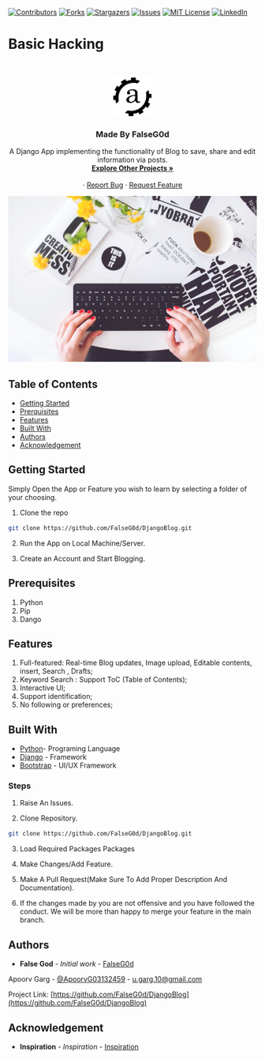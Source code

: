 [![Contributors][contributors-shield]][contributors-url]
[![Forks][forks-shield]][forks-url]
[![Stargazers][stars-shield]][stars-url]
[![Issues][issues-shield]][issues-url]
[![MIT License][license-shield]][license-url]
[![LinkedIn][linkedin-shield]][linkedin-url]


# Basic Hacking

<!-- PROJECT LOGO -->
<br />
<p align="center">
  <a href="http://apoorvgarg.herokuapp.com/">
    <img src="https://github.com/FalseG0d/AdvancedDjango/raw/main/images/Logo.png" alt="Logo" width="80" height="80">
  </a>

  <h3 align="center">Made By FalseG0d</h3>

  <p align="center">
    A Django App implementing the functionality of Blog to save, share and edit information via posts.
    <br />
    <a href="https://github.com/FalseG0d?tab=repositories"><strong>Explore Other Projects »</strong></a>
    <br />
    <br />
    ·
    <a href="https://github.com/FalseG0d/DjangoBlog/issues">Report Bug</a>
    ·
    <a href="https://github.com/FalseG0d/DjangoBlog/issues">Request Feature</a>
  </p>
</p>


![Product Name Screen Shot][product-screenshot]

<!-- TABLE OF CONTENTS -->
## Table of Contents


* [Getting Started](#getting-started)
* [Prerquisites](#prerquisites)
* [Features](#features)
* [Built With](#built-with)
* [Authors](#authors)
* [Acknowledgement](#acknowledgement)


## Getting Started

Simply Open the App or Feature you wish to learn by selecting a folder of your choosing.

1. Clone the repo

```sh
git clone https://github.com/FalseG0d/DjangoBlog.git
```

2. Run the App on Local Machine/Server.

3. Create an Account and Start Blogging.


## Prerequisites

1. Python
2. Pip
3. Dango


## Features

1. Full-featured: Real-time Blog updates, Image upload, Editable contents, insert, Search , Drafts;
2. Keyword Search : Support ToC (Table of Contents);
3. Interactive UI;
4. Support identification;
5. No following or preferences;


## Built With

* [Python](https://www.python.org/)- Programing Language
* [Django](https://www.djangoproject.com/) - Framework
* [Bootstrap](https://getbootstrap.com/) - UI/UX Framework


### Steps

1. Raise An Issues.

2. Clone Repository.

```sh
git clone https://github.com/FalseG0d/DjangoBlog.git
```

3. Load Required Packages Packages


4. Make Changes/Add Feature.


5. Make A Pull Request(Make Sure To Add Proper Description And Documentation).


6. If the changes made by you are not offensive and you have followed the conduct. We will be more than happy to merge your feature in the main branch.


## Authors

* **False God** - *Initial work* - [FalseG0d](https://github.com/FalseG0d)

Apoorv Garg - [@ApoorvG03132459](https://twitter.com/ApoorvG03132459) - u.garg.10@gmail.com

Project Link: [https://github.com/FalseG0d/DjangoBlog](https://github.com/FalseG0d/DjangoBlog)


## Acknowledgement

* **Inspiration** - *Inspiration* - [Inspiration](https://www.youtube.com/channel/UCTZRcDjjkVajGL6wd76UnGg)


<!-- MARKDOWN LINKS & IMAGES -->
<!-- https://www.markdownguide.org/basic-syntax/#reference-style-links -->
[contributors-shield]: https://img.shields.io/github/contributors/FalseG0d/DjangoBlog.svg?style=flat-square
[contributors-url]: https://github.com/FalseG0d/DjangoBlog/graphs/contributors
[forks-shield]: https://img.shields.io/github/forks/FalseG0d/DjangoBlog.svg?style=flat-square
[forks-url]: https://github.com/FalseG0d/DjangoBlog/network/members
[stars-shield]: https://img.shields.io/github/stars/FalseG0d/DjangoBlog.svg?style=flat-square
[stars-url]: https://github.com/FalseG0d/DjangoBlog/stargazers
[issues-shield]: https://img.shields.io/github/issues/FalseG0d/DjangoBlog.svg?style=flat-square
[issues-url]: https://github.com/FalseG0d/DjangoBlog/issues
[license-shield]: https://img.shields.io/github/license/FalseG0d/DjangoBlog.svg?style=flat-square
[license-url]: https://github.com/FalseG0d/DjangoBlog/blob/master/LICENSE.txt
[linkedin-shield]: https://img.shields.io/badge/-LinkedIn-black.svg?style=flat-square&logo=linkedin&colorB=555
[linkedin-url]: https://www.linkedin.com/in/apoorv-garg-137137171/
[product-screenshot]: images/pexels.jpg
